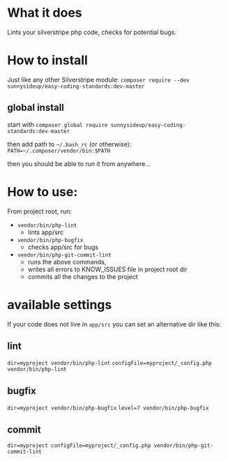# What it does

Lints your silverstripe php code, checks for potential bugs.

# How to install

Just like any other Silverstripe module:
`composer require --dev sunnysideup/easy-coding-standards:dev-master`

## global install

start with
`composer global require sunnysideup/easy-coding-standards:dev-master`

then add path to `~/.bash_rc` (or otherwise):
`PATH=~/.composer/vendor/bin:$PATH`

then you should be able to run it from anywhere... 

# How to use:

From project root, run:
 - `vendor/bin/php-lint` 
   - lints app/src
 - `vendor/bin/php-bugfix` 
   - checks app/src for bugs
 - `vendor/bin/php-git-commit-lint`
   - runs the above commands,
   - writes all errors to KNOW_ISSUES file in project root dir
   - commits all the changes to the project

# available settings

If your code does not live in `app/src` you can set an alternative dir like this:

## lint
`dir=myproject vendor/bin/php-lint`
`configFile=myproject/_config.php vendor/bin/php-lint`

## bugfix
`dir=myproject vendor/bin/php-bugfix`
`level=7 vendor/bin/php-bugfix`

## commit
`dir=myproject configFile=myproject/_config.php vendor/bin/php-git-commit-lint`
